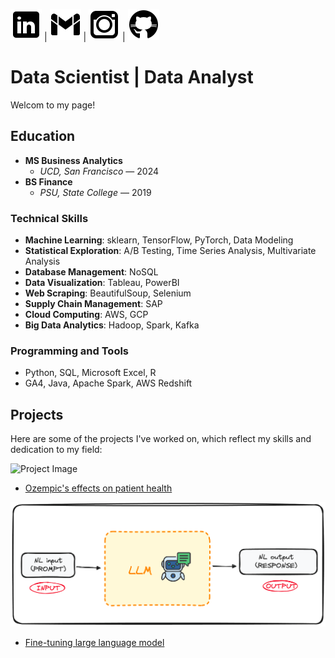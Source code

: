 [![LinkedIn](asset/linkedin.png)](https://www.linkedin.com/in/kawehi-w-3044b1199/)  |  [![Gmail](asset/gmail.png)](mailto:kawehiwang2022@gmail.com)  |  [![Instagram](asset/instagram.png)](https://www.instagram.com/kawehi_wang/)  |  [![GitHub](asset/github.png)](https://github.com/kawehiw)


# Data Scientist | Data Analyst
Welcom to my page!


## Education
- **MS Business Analytics**
  - *UCD, San Francisco* — 2024
- **BS Finance**
  - *PSU, State College* — 2019

### Technical Skills
- **Machine Learning**: sklearn, TensorFlow, PyTorch, Data Modeling
- **Statistical Exploration**: A/B Testing, Time Series Analysis, Multivariate Analysis
- **Database Management**: NoSQL
- **Data Visualization**: Tableau, PowerBI
- **Web Scraping**: BeautifulSoup, Selenium
- **Supply Chain Management**: SAP
- **Cloud Computing**: AWS, GCP
- **Big Data Analytics**: Hadoop, Spark, Kafka

### Programming and Tools
- Python, SQL, Microsoft Excel, R
- GA4, Java, Apache Spark, AWS Redshift


## Projects
Here are some of the projects I've worked on, which reflect my skills and dedication to my field:

![Project Image](asset/Ozempic.png)
- [Ozempic's effects on patient health](https://github.com/KawehiW/Ozempic)

![Project Image](asset/LLM.png)
- [Fine-tuning large language model](https://github.com/KawehiW/Fine-Tuning-LLM)



